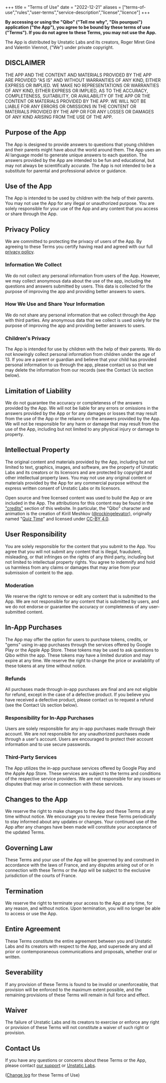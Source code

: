 +++
title = "Terms of Use"
date = "2022-12-21"
aliases = ["terms-of-use","rules","user-terms","service-description","license","licence"]
+++

**By accessing or using the "Qibo" ("Tell me why", "Dis pourquoi") application ("the App"), you agree to be bound by these terms of use ("Terms").
If you do not agree to these Terms, you may not use the App.**

The App is distributed by Unstatic Labs and its creators, Roger Miret Giné and Valentin Viennot, ("We") under private copyright.

## DISCLAIMER

THE APP AND THE CONTENT AND MATERIALS PROVIDED BY THE APP ARE PROVIDED "AS IS" AND WITHOUT WARRANTIES OF ANY KIND, EITHER EXPRESS OR IMPLIED.
WE MAKE NO REPRESENTATIONS OR WARRANTIES OF ANY KIND, EITHER EXPRESS OR IMPLIED, AS TO THE ACCURACY, COMPLETENESS, SUITABILITY, OR AVAILABILITY OF THE APP OR THE CONTENT OR MATERIALS PROVIDED BY THE APP.
WE WILL NOT BE LIABLE FOR ANY ERRORS OR OMISSIONS IN THE CONTENT OR MATERIALS PROVIDED BY THE APP OR FOR ANY LOSSES OR DAMAGES OF ANY KIND ARISING FROM THE USE OF THE APP.

## Purpose of the App

The App is designed to provide answers to questions that young children and their parents might have about the world around them.
The App uses an AI language model to generate unique answers to each question.
The answers provided by the App are intended to be fun and educational, but may not always be scientifically accurate.
The App is not intended to be a substitute for parental and professional advice or guidance.

## Use of the App

The App is intended to be used by children with the help of their parents.
You may not use the App for any illegal or unauthorized purpose.
You are solely responsible for your use of the App and any content that you access or share through the App.

## Privacy Policy

We are committed to protecting the privacy of users of the App.
By agreeing to these Terms you certify having read and agreed with our full [privacy policy](/privacy/).

### Information We Collect

We do not collect any personal information from users of the App.
However, we may collect anonymous data about the use of the app, including the questions and answers submitted by users.
This data is collected for the purpose of improving the app and providing better answers to users.

### How We Use and Share Your Information

We do not share any personal information that we collect through the App with third parties.
Any anonymous data that we collect is used solely for the purpose of improving the app and providing better answers to users.

### Children's Privacy

The App is intended for use by children with the help of their parents.
We do not knowingly collect personal information from children under the age of 13.
If you are a parent or guardian and believe that your child has provided personal information to us through the app, please contact us so that we may delete the information from our records (see the Contact Us section below).

## Limitation of Liability

We do not guarantee the accuracy or completeness of the answers provided by the App.
We will not be liable for any errors or omissions in the answers provided by the App or for any damages or losses that may result from the use of the App or the reliance on the answers provided by the App.
We will not be responsible for any harm or damage that may result from the use of the App, including but not limited to any physical injury or damage to property.

## Intellectual Property

The original content and materials provided by the App, including but not limited to text, graphics, images, and software, are the property of Unstatic Labs and its creators or its licensors and are protected by copyright and other intellectual property laws.
You may not use any original content or materials provided by the App for any commercial purpose without the express written consent of Unstatic Labs or its licensors.

Open source and free licensed content was used to build the App or are included in the App. The attributions for this content may be found in the ["credits"](/credits) section of this website.
In particular, the "Qibo" character and animation is the creation of Kirill Meshkov ([@rockingelevator](https://rive.app/@rockingelevator/)), originally named "[Quiz Time](https://rive.app/community/3686-7699-quiz-time/)" and licensed under [CC-BY 4.0](https://creativecommons.org/licenses/by/4.0/).

## User Responsibility

You are solely responsible for the content that you submit to the App.
You agree that you will not submit any content that is illegal, fraudulent, misleading, or that infringes on the rights of any third party, including but not limited to intellectual property rights.
You agree to indemnify and hold us harmless from any claims or damages that may arise from your submission of content to the app.

### Moderation

We reserve the right to remove or edit any content that is submitted to the App.
We are not responsible for any content that is submitted by users, and we do not endorse or guarantee the accuracy or completeness of any user-submitted content.

## In-App Purchases

The App may offer the option for users to purchase tokens, credits, or "gems" using in-app purchases through the services offered by Google Play or the Apple App Store.
These tokens may be used to ask questions to Qibo within the app.
These tokens may have a limited duration and may expire at any time.
We reserve the right to change the price or availability of these tokens at any time without notice.

### Refunds

All purchases made through in-app purchases are final and are not eligible for refund, except in the case of a defective product.
If you believe you have received a defective product, please contact us to request a refund (see the Contact Us section below).

### Responsibility for In-App Purchases

Users are solely responsible for any in-app purchases made through their account.
We are not responsible for any unauthorized purchases made through a user's account.
Users are encouraged to protect their account information and to use secure passwords.

### Third-Party Services

The App utilizes the in-app purchase services offered by Google Play and the Apple App Store.
These services are subject to the terms and conditions of the respective service providers.
We are not responsible for any issues or disputes that may arise in connection with these services.

## Changes to the App

We reserve the right to make changes to the App and these Terms at any time without notice.
We encourage you to review these Terms periodically to stay informed about any updates or changes.
Your continued use of the App after any changes have been made will constitute your acceptance of the updated Terms.

## Governing Law

These Terms and your use of the App will be governed by and construed in accordance with the laws of France, and any disputes arising out of or in connection with these Terms or the App will be subject to the exclusive jurisdiction of the courts of France.

## Termination

We reserve the right to terminate your access to the App at any time, for any reason, and without notice.
Upon termination, you will no longer be able to access or use the App.

## Entire Agreement

These Terms constitute the entire agreement between you and Unstatic Labs and its creators with respect to the App, and supersede any and all prior or contemporaneous communications and proposals, whether oral or written.

## Severability

If any provision of these Terms is found to be invalid or unenforceable, that provision will be enforced to the maximum extent possible, and the remaining provisions of these Terms will remain in full force and effect.

## Waiver

The failure of Unstatic Labs and its creators to exercise or enforce any right or provision of these Terms will not constitute a waiver of such right or provision.

## Contact Us

If you have any questions or concerns about these Terms or the App, please contact [our support](/contact/) or [Unstatic Labs](https://unstaticlabs.com/contact/).


([Change log](https://github.com/unstaticlabs/askqibo.com/commits/main/content/tou.md) for these Terms of Use)
